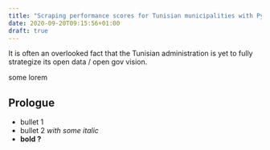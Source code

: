 ```yaml
---
title: "Scraping performance scores for Tunisian municipalities with Python"
date: 2020-09-20T09:15:56+01:00
draft: true
---
```



It is often an overlooked fact that the Tunisian administration is yet to fully strategize its open data / open gov vision.

some lorem


## Prologue

* bullet 1
* bullet 2 *with some italic*
* **bold ?**

